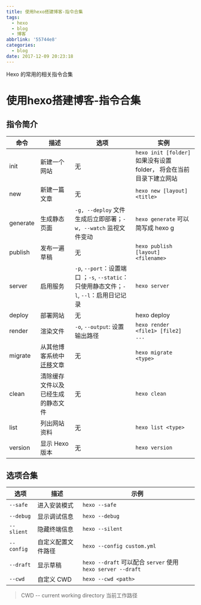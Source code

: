 ```yaml
---
title: 使用hexo搭建博客-指令合集
tags:
  - hexo
  - blog
  - 博客
abbrlink: '55744e8'
categories:
  - blog
date: 2017-12-09 20:23:18
---
```


Hexo 的常用的相关指令合集

<!-- more -->

# 使用hexo搭建博客-指令合集

## 指令简介

命令 | 描述 | 选项 | 实例
---|----|----|---
init | 新建一个网站 | 无 | ` hexo init [folder] ` 如果没有设置 folder， 将会在当前目录下建立网站
new | 新建一篇文章 | 无 | `hexo new [layout] <title>`
generate | 生成静态页面 | `-g, --deploy` 文件生成后立即部署；`-w, --watch` 监视文件变动 | `hexo generate` 可以简写成 hexo g
publish | 发布一遍草稿 | 无 | `hexo publish [layout] <filename>`
server | 启用服务 | `-p`, `--port`：设置端口 ；`-s`, `--static`：只使用静态文件；`-l`, `--l`：启用日记记录 | `hexo server`
deploy | 部署网站 | 无 | hexo deploy
render | 渲染文件 | `-o`, `--output`: 设置输出路径 | `hexo render <file1> [file2] ...`
migrate | 从其他博客系统中[迁移](https://hexo.io/zh-cn/docs/migration.html)文章 | 无 | `hexo migrate <type>`
clean | 清除缓存文件以及已经生成的静态文件 | 无 | `hexo clean`
list | 列出网站资料 | 无 | `hexo list <type>`
version | 显示 Hexo 版本 | 无 | `hexo version`

 ## 选项合集

 选项 | 描述 | 示例
----|----|---
 `--safe` | 进入安装模式 | `hexo --safe`
 `--debug` | 显示调试信息 | `hexo --debug`
 `--slient` | 隐藏终端信息 | `hexo --silent`
 `--config` | 自定义配置文件路径 | `hexo --config custom.yml`
 `--draft` | 显示草稿 | `hexo --draft` 可以配合 `server` 使用 `hexo server --draft`
 `--cwd` | 自定义 CWD | `hexo --cwd <path>`

 > CWD -- current working directory 当前工作路径
